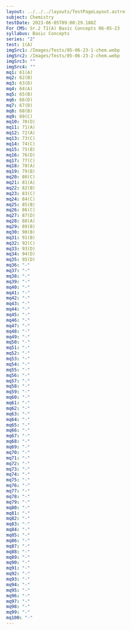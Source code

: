 ```yaml
---
layout: ../../../layouts/TestPageLayout.astro
subject: Chemistry
testDate: 2023-06-05T09:00:29.188Z
For CMS: Sr.2 T1(A) Basic Concepts 06-05-23
syllabus: Basic Concepts
series: "2"
test: 1(A)
imgSrc1: /Images/Tests/05-06-23-1-chem.webp
imgSrc2: /Images/Tests/05-06-23-2-chem.webp
imgSrc3: ""
imgSrc4: ""
mq1: 61(A)
mq2: 62(B)
mq3: 63(D)
mq4: 64(A)
mq5: 65(B)
mq6: 66(D)
mq7: 67(D)
mq8: 68(B)
mq9: 69(C)
mq10: 70(D)
mq11: 71(A)
mq12: 72(A)
mq13: 73(C)
mq14: 74(C)
mq15: 75(B)
mq16: 76(D)
mq17: 77(C)
mq18: 78(A)
mq19: 79(B)
mq20: 80(C)
mq21: 81(A)
mq22: 82(B)
mq23: 83(C)
mq24: 84(C)
mq25: 85(B)
mq26: 86(C)
mq27: 87(D)
mq28: 88(A)
mq29: 89(B)
mq30: 90(B)
mq31: 91(B)
mq32: 92(C)
mq33: 93(D)
mq34: 94(D)
mq35: 95(D)
mq36: "-"
mq37: "-"
mq38: "-"
mq39: "-"
mq40: "-"
mq41: "-"
mq42: "-"
mq43: "-"
mq44: "-"
mq45: "-"
mq46: "-"
mq47: "-"
mq48: "-"
mq49: "-"
mq50: "-"
mq51: "-"
mq52: "-"
mq53: "-"
mq54: "-"
mq55: "-"
mq56: "-"
mq57: "-"
mq58: "-"
mq59: "-"
mq60: "-"
mq61: "-"
mq62: "-"
mq63: "-"
mq64: "-"
mq65: "-"
mq66: "-"
mq67: "-"
mq68: "-"
mq69: "-"
mq70: "-"
mq71: "-"
mq72: "-"
mq73: "-"
mq74: "-"
mq75: "-"
mq76: "-"
mq77: "-"
mq78: "-"
mq79: "-"
mq80: "-"
mq81: "-"
mq82: "-"
mq83: "-"
mq84: "-"
mq85: "-"
mq86: "-"
mq87: "-"
mq88: "-"
mq89: "-"
mq90: "-"
mq91: "-"
mq92: "-"
mq93: "-"
mq94: "-"
mq95: "-"
mq96: "-"
mq97: "-"
mq98: "-"
mq99: "-"
mq100: "-"
---
```


